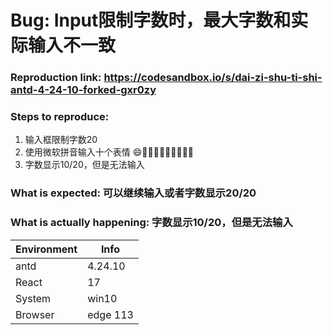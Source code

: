 # Bug: Input限制字数时，最大字数和实际输入不一致

### Reproduction link: <https://codesandbox.io/s/dai-zi-shu-ti-shi-antd-4-24-10-forked-gxr0zy>

### Steps to reproduce:

1. 输入框限制字数20
2. 使用微软拼音输入十个表情 😄🙂🙂🙂🙂🙂🙂🙂🙂🙂
3. 字数显示10/20，但是无法输入

### What is expected: 可以继续输入或者字数显示20/20

### What is actually happening: 字数显示10/20，但是无法输入

| Environment | Info     |
| ----------- | -------- |
| antd        | 4.24.10  |
| React       | 17       |
| System      | win10    |
| Browser     | edge 113 |
